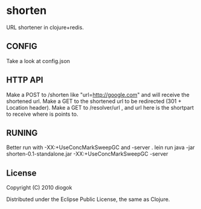 # shorten

URL shortener in clojure+redis.

## CONFIG

Take a look at config.json

## HTTP API

Make a POST to /shorten like "url=http://google.com" and will receive the shortened url.
Make a GET to the shortened url to be redirected (301 + Location header).
Make a GET to /resolver/url , and url here is the shortpart to receive where is points to.

## RUNING

Better run with -XX:+UseConcMarkSweepGC and -server .
lein run
java -jar shorten-0.1-standalone.jar -XX:+UseConcMarkSweepGC -server


## License

Copyright (C) 2010 diogok

Distributed under the Eclipse Public License, the same as Clojure.
